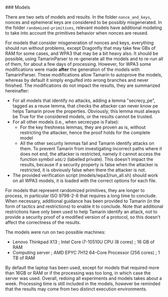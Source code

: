 ### Models

There are two sets of models and results.
In the folder `nonce_and_keys`, nonces and ephemeral keys are considered to be possibly misgenerated.
In the folder `randomized-primitives`, relevant models have additional modeling to take into account the primitives behavior when nonces are reused.

For models that consider misgeneration of nonces and keys, everything should run without problems, except Dragonfly that may take few GBs of RAM for some cases, and WPA3 that may be a bit heavy also.
It should be possible, using TamarinParser to re-generate all the models and to re-run all of them, for about a few days of processing.
However, for WPA3 some modifications were made **after** the generation of the models with TamarinParser. These modifications allow Tamarin to autoprove the models, whereas by default it simply engulfed into wrong branches and never finished.
The modifications do not impact the results, they are summarized hereinafter:
- For all models that identify no attacks, adding a lemma "secrecy\_pe", tagged as a reuse lemma, that checks the attacker can never know pe helps Tamarin prove the properties. Obviously, this lemma must always be True for the considered models, or the results cannot be trusted.
- For all other models (i.e., when secrecype is False):
    + For the key freshness lemmas, they are proven as is, without restricting the attacker, hence the proof holds for the complete model
    + All the other security lemmas fail and Tamarin identify attacks on them. To prevent Tamarin from investigating incorrect paths where it does not end, the attacker is restricted, namely it cannot access the function symbol `add/2` (labelled private). This doesn't impact the results, because if a security property is false when the attacker is restricted, it is obviously false when there the attacker is not.
- The provided verification script (models/wpa3/run\_all.sh) should work on all WPA3 models, it is loaded with the correct options for each file.

For models that represent randomized primitives, they are longer to process, in particular ISO 9798-2-6 that requires a long time to conclude.
When necessary, additional guidance has been provided to Tamarin (in the form of tactics and restrictions) to enable it to conclude.
Note that additional restrictions have only been used to help Tamarin identify an attack, not to provide a security proof of a modified version of a protocol, so this doesn't affect the correctness of the results.

The models were run on two possible machines:

- Lenovo Thinkpad X13 ; Intel Core i7-10510U CPU (8 cores) ; 16 GB of RAM
- Computing server ; AMD EPYC 7H12 64-Core Processor (256 cores) ; 1 TB of RAM

By default the laptop has been used, except for models that required more than 16GB or RAM or if the processing was too long, in which case the server was used.
Overall, redoing all experiments and models takes about a week.
Processing time is still included in the models, however be reminded that the results may come from two distinct execution environments.
